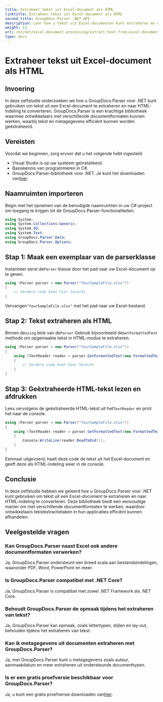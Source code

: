 ```yaml
---
title: Extraheer tekst uit Excel-document als HTML
linktitle: Extraheer tekst uit Excel-document als HTML
second_title: GroupDocs.Parser .NET API
description: Leer hoe u tekst uit Excel-documenten kunt extraheren en deze naar HTML kunt converteren met GroupDocs.Parser voor .NET.
weight: 13
url: /nl/net/excel-document-processing/extract-text-from-excel-document-as-html/
type: docs
---
```

# Extraheer tekst uit Excel-document als HTML

## Invoering
In deze zelfstudie onderzoeken we hoe u GroupDocs.Parser voor .NET kunt gebruiken om tekst uit een Excel-document te extraheren en naar HTML-indeling te converteren. GroupDocs.Parser is een krachtige bibliotheek waarmee ontwikkelaars met verschillende documentformaten kunnen werken, waarbij tekst en metagegevens efficiënt kunnen worden geëxtraheerd.
## Vereisten
Voordat we beginnen, zorg ervoor dat u het volgende hebt ingesteld:
- Visual Studio is op uw systeem geïnstalleerd.
- Basiskennis van programmeren in C#.
-  GroupDocs.Parser-bibliotheek voor .NET. Je kunt het downloaden van[hier](https://releases.groupdocs.com/parser/net/).
## Naamruimten importeren
Begin met het opnemen van de benodigde naamruimten in uw C#-project om toegang te krijgen tot de GroupDocs.Parser-functionaliteiten.
```csharp
using System;
using System.Collections.Generic;
using System.IO;
using System.Text;
using GroupDocs.Parser.Data;
using GroupDocs.Parser.Options;
```
## Stap 1: Maak een exemplaar van de parserklasse
 Instantieer eerst de`Parser` klasse door het pad naar uw Excel-document op te geven.
```csharp
using (Parser parser = new Parser("YourSampleFile.xlsx"))
{
    // Verdere code komt hier terecht
}
```
 Vervangen`"YourSampleFile.xlsx"` met het pad naar uw Excel-bestand.
## Stap 2: Tekst extraheren als HTML
 Binnen de`using` blok van de`Parser` Gebruik bijvoorbeeld de`GetFormattedText` methode om opgemaakte tekst in HTML-modus te extraheren.
```csharp
using (Parser parser = new Parser("YourSampleFile.xlsx"))
{
    using (TextReader reader = parser.GetFormattedText(new FormattedTextOptions(FormattedTextMode.Html)))
    {
        // Verdere code komt hier terecht
    }
}
```
## Stap 3: Geëxtraheerde HTML-tekst lezen en afdrukken
 Lees vervolgens de geëxtraheerde HTML-tekst uit het`TextReader` en print het naar de console.
```csharp
using (Parser parser = new Parser("YourSampleFile.xlsx"))
{
    using (TextReader reader = parser.GetFormattedText(new FormattedTextOptions(FormattedTextMode.Html)))
    {
        Console.WriteLine(reader.ReadToEnd());
    }
}
```
Eenmaal uitgevoerd, haalt deze code de tekst uit het Excel-document en geeft deze als HTML-indeling weer in de console.
## Conclusie
In deze zelfstudie hebben we geleerd hoe u GroupDocs.Parser voor .NET kunt gebruiken om tekst uit een Excel-document te extraheren en naar HTML-indeling te converteren. Deze bibliotheek biedt een eenvoudige manier om met verschillende documentformaten te werken, waardoor ontwikkelaars tekstextractietaken in hun applicaties efficiënt kunnen afhandelen.

## Veelgestelde vragen
### Kan GroupDocs.Parser naast Excel ook andere documentformaten verwerken?
Ja, GroupDocs.Parser ondersteunt een breed scala aan bestandsindelingen, waaronder PDF, Word, PowerPoint en meer.
### Is GroupDocs.Parser compatibel met .NET Core?
Ja, GroupDocs.Parser is compatibel met zowel .NET Framework als .NET Core.
### Behoudt GroupDocs.Parser de opmaak tijdens het extraheren van tekst?
Ja, GroupDocs.Parser kan opmaak, zoals lettertypen, stijlen en lay-out, behouden tijdens het extraheren van tekst.
### Kan ik metagegevens uit documenten extraheren met GroupDocs.Parser?
Ja, met GroupDocs.Parser kunt u metagegevens zoals auteur, aanmaakdatum en meer extraheren uit ondersteunde documenttypen.
### Is er een gratis proefversie beschikbaar voor GroupDocs.Parser?
 Ja, u kunt een gratis proefversie downloaden van[hier](https://releases.groupdocs.com/).